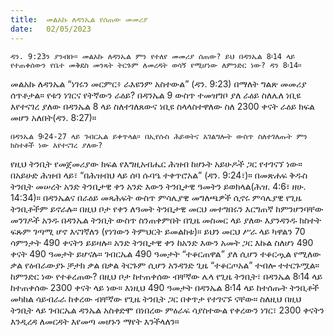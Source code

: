 ```yaml
---
title:  መልአኩ ለዳንኤል የሰጠው መመሪያ
date:   02/05/2023
---
```


`ዳን. 9:23ን ያንብቡ። መልአኩ ለዳንኤል ምን የተለየ መመሪያ ሰጠው? ይህ በዳንኤል 8፡14 ላይ የተጠቀሰውን የቤተ መቅደስ መንጻት ትርጉም ለመረዳት ወሳኝ የሚሆነው ለምንድር ነው? ዳን 8፡14።`

መልአኩ ለዳንኤል “ነገሩን መርምር፥ ራእዩንም አስተውል” (ዳን. 9:23) በማለት ግልጽ መመሪያ ሰጥቶታል። የቱን ነገርና የትኛውን ራዕይ? በዳንኤል 9 ውስጥ ተመዝግቦ ያለ ራዕይ ስለሌለ ነቢዩ እየተናገረ ያለው በዳንኤል 8 ላይ ስለተገለጸውና ነቢዩ ስላላስተዋለው ስለ 2300 ቀናት ራዕይ ክፍል መሆን አለበት(ዳን. 8:27)።

`በዳንኤል 9፡24-27 ላይ ገብርኤል ይቀጥላል። በኢየሱስ ሕይወትና አገልግሎት ውስጥ ስለተገለጡት ምን ክስተቶች ነው እየተናገረ ያለው?`

የዚህ ትንቢት የመጀመሪያው ክፍል የእግዚአብሔር ሕዝብ ከሆኑት አይሁዶች ጋር የተገናኘ ነው። በአይሁድ ሕዝብ ላይ፣ “በሕዝብህ ላይ ሰባ ሱባዔ ተቀጥሮአል” (ዳን. 9:24፣)። በመጽሐፍ ቅዱስ ትንቢት መሠረት አንድ ትንቢታዊ ቀን አንድ እውን ትንቢታዊ ዓመትን ይወክላል(ሕዝ. 4:6፣ ዘሁ. 14:34)። በዳንኤልና በራዕይ መጻሕፍት ውስጥ ምሳሌያዊ መግለጫዎች ሲኖሩ ምሳሌያዊ የጊዜ ትንቢቶችም ይኖራሉ። በዚህ ቦታ የቀን ለዓመት ትንቢታዊ መርህ መተግበሩን እርግጠኛ ከምንሆንባቸው መንገዶች አንዱ በዳንኤል ትንቢት ውስጥ ስንጠቀምበት በጊዜ መስመር ላይ ያለው እያንዳንዱ ክስተት ፍጹም ገጣሚ ሆኖ እናገኛለን (የነገውን ትምህርት ይመልከቱ)። ይህን መርህ ሥራ ላይ ካዋልን 70 ሳምንታት 490 ቀናትን ይይዛሉ። አንድ ትንቢታዊ ቀን ከአንድ እውን አመት ጋር እኩል ስለሆነ 490 ቀናት 490 ዓመታት ይሆናሉ። ገብርኤል 490 ዓመታት “ተቆርጠዋል” ያለ ሲሆን ተቆርጧል የሚለው ቃል የዕብራውያኑ ቻታክ ቃል በቃል ትርጉም ሲሆን አንዳንድ ጊዜ “ተቆርጦአል” ተብሎ ተተርጉሟል። ከምንድር ነው የተቆረጠው? በዚህ ቦታ ከተጠቀሰው ብቸኛው ሌላ የጊዜ ትንቢት፣ በዳንኤል 8፡14 ላይ ከተጠቀሰው 2300 ቀናት ላይ ነው። እነዚህ 490 ዓመታት በዳንኤል 8፡14 ላይ ከተሰጡት ትንቢቶች መካከል ሳይብራራ ከቀረው ብቸኛው የጊዜ ትንቢት ጋር በቀጥታ የተገናኙ ናቸው። ስለዚህ በዚህ ትንቢት ላይ ገብርኤል ዳንኤል አስቀድሞ በነበረው ምዕራፍ ሳያስተውል የቀረውን ነገር፣ 2300 ቀናትን እንዲረዳ ለመርዳት እየመጣ መሆኑን ማየት እንችላለን።